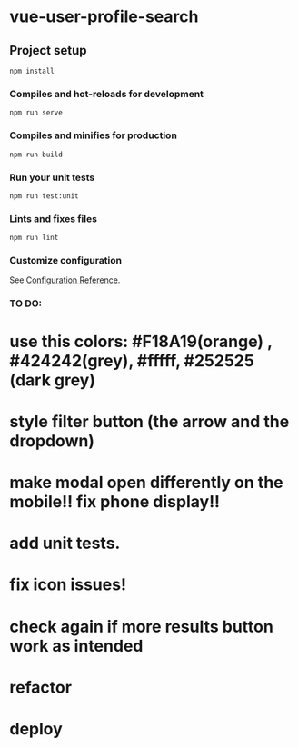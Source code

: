 # vue-user-profile-search

## Project setup
```
npm install
```

### Compiles and hot-reloads for development
```
npm run serve
```

### Compiles and minifies for production
```
npm run build
```

### Run your unit tests
```
npm run test:unit
```

### Lints and fixes files
```
npm run lint
```

### Customize configuration
See [Configuration Reference](https://cli.vuejs.org/config/).

### TO DO: 
# use this colors: #F18A19(orange) , #424242(grey), #fffff, #252525 (dark grey)


# style filter button (the arrow and the dropdown)
# make modal open differently on the mobile!! fix phone display!!
# add unit tests.
# fix icon issues!
# check again if more results button work as intended
# refactor
# deploy




